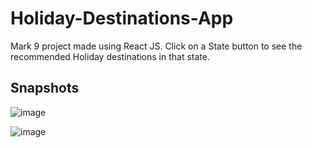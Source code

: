 # Holiday-Destinations-App
Mark 9 project made using React JS.
Click on a State button to see the recommended Holiday destinations in that state.

## Snapshots
![image](https://user-images.githubusercontent.com/70498020/189018541-4e6f0573-c6c2-4398-98ec-e8039b5c1efd.png)

![image](https://user-images.githubusercontent.com/70498020/189018639-3ab1f4b7-2666-4d01-9377-e372bf41abf2.png)


